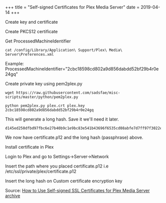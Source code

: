 +++
title = "Self-signed Certificates for Plex Media Server"
date = 2019-04-14
+++

Create key and certificate

Create PKCS12 certificate

Get ProcessedMachineIdentifier

    cat /config/Library/Application\ Support/Plex\ Media\ Server\Preferences.xml

Example: ProcessedMachineIdentifier="2cbc18598cd802a9d856dabdd52bf29b4r0e24gq"

Create private key using pem2plex.py

    wget https://raw.githubusercontent.com/sadsfae/misc-scripts/master/python/pem2plex.py

    python pem2plex.py plex.crt plex.key 2cbc18598cd802a9d856dabdd52bf29b4r0e24gq

This will generate a long hash. Save it we'll need it later.

    d145ed250dfbd97fbc6e27b40b9c1e9bc83e541b43696f6535cd08abfe7d7ff97f3022ef848f0a27a5d75083ef191dd3da970aeb237c8d2c67c6af834379674b

We now have certificate.p12 and the long hash (passphrase) above.

Install certificate in Plex

Login to Plex and go to Settings->Server->Network

Insert the path where you placed certificate.p12 i.e /etc/ssl/private/plex/certificate.p12

Insert the long hash on Custom certificate encryption key

Source: [How to Use Self-signed SSL Certificates for Plex Media Server](https://hobo.house/2016/11/11/how-to-use-self-signed-ssl-certificates-for-plex-media-server/) [archive](https://archive.fo/mMcFi)
